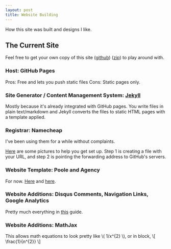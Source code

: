 ```yaml
---
layout: post
title: Website Building
---
```


<!--TODO: history of past sites -->

How this site was built and designs I like.
<!--end excerpt-->

## The Current Site

Feel free to get your own copy of this site
([github](https://github.com/victorgan/victorgan.github.io))
([zip](https://github.com/victorgan/victorgan.github.io/archive/master.zip)) to
play around with.

### Host: GitHub Pages
Pros: Free and lets you push static files
Cons: Static pages only.

### Site Generator / Content Management System: [Jekyll](http://jekyllrb.com/)
Mostly because it's already integrated with GitHub pages. You write files in
plain text/markdown and Jekyll converts the files to static HTML pages with a
template applied.  

### Registrar: Namecheap
I've been using them for a while without complaints.

[Here](http://davidensinger.com/2013/03/setting-the-dns-for-github-pages-on-namecheap/)
are some pictures to help you get set up. Step 1 is creating a file with your
URL, and step 2 is pointing the forwarding address to GitHub's servers.

### Website Template: Poole and Agency
For now. [Here](http://getpoole.com/)
and [here](http://startbootstrap.com/template-overviews/agency/).

### Website Additions: Disqus Comments, Navigation Links, Google Analytics
Pretty much everything in
[this](http://joshualande.com/jekyll-github-pages-poole/) guide.

### Website Additions: MathJax
This allows math equations to look pretty like \\( 1/x^{2} \\), 
or in block, \\[ \frac{1}{n^{2}} \\] 

